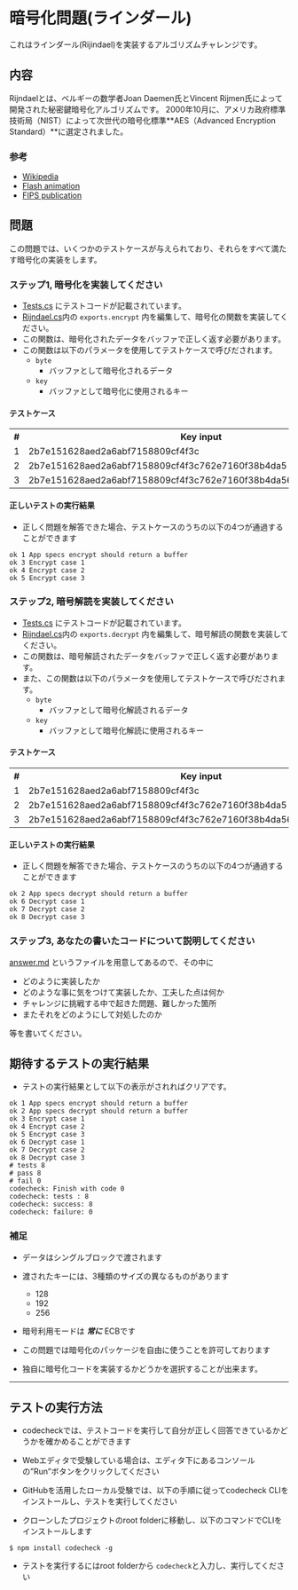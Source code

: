 # 暗号化問題(ラインダール)
これはラインダール(Rijindael)を実装するアルゴリズムチャレンジです。  

## 内容
Rijndaelとは、ベルギーの数学者Joan Daemen氏とVincent Rijmen氏によって開発された秘密鍵暗号化アルゴリズムです。
2000年10月に、アメリカ政府標準技術局（NIST）によって次世代の暗号化標準**AES（Advanced Encryption Standard）**に選定されました。

### 参考
- [Wikipedia](https://en.wikipedia.org/wiki/Advanced_Encryption_Standard)
- [Flash animation](http://www.formaestudio.com/rijndaelinspector/archivos/Rijndael_Animation_v4_eng.swf)
- [FIPS publication](http://csrc.nist.gov/publications/fips/fips197/fips-197.pdf)

## 問題
この問題では、いくつかのテストケースが与えられており、それらをすべて満たす暗号化の実装をします。

### ステップ1, 暗号化を実装してください
- [Tests.cs](Tests.cs) にテストコードが記載されています。
- [Rijndael.cs](Rijndael.cs)内の `exports.encrypt` 内を編集して、暗号化の関数を実装してください。
- この関数は、暗号化されたデータをバッファで正しく返す必要があります。
- この関数は以下のパラメータを使用してテストケースで呼びだされます。
  - `byte`
    - バッファとして暗号化されるデータ
  - `key`
    - バッファとして暗号化に使用されるキー

#### テストケース
<table>
    <tr>
        <th>#</th>
        <th>Key input</th>
        <th>Data input</th>
        <th>Expected output</th>
    </tr>
    <tr>
        <td>1</td>
        <td>2b7e151628aed2a6abf7158809cf4f3c</td>
        <td>3243f6a8885a308d313198a2e0370734</td>
        <td>3925841d02dc09fbdc118597196a0b32</td>
    </tr>
    <tr>
        <td>2</td>
        <td>2b7e151628aed2a6abf7158809cf4f3c762e7160f38b4da5</td>
        <td>3243f6a8885a308d313198a2e0370734</td>
        <td>f9fb29aefc384a250340d833b87ebc00</td>
    </tr>
    <tr>
        <td>3</td>
        <td>2b7e151628aed2a6abf7158809cf4f3c762e7160f38b4da56a784d9045190cfe</td>
        <td>3243f6a8885a308d313198a2e0370734</td>
        <td>1a6e6c2c662e7da6501ffb62bc9e93f3</td>
    </tr>
</table>

#### 正しいテストの実行結果
- 正しく問題を解答できた場合、テストケースのうちの以下の4つが通過することができます
```
ok 1 App specs encrypt should return a buffer
ok 3 Encrypt case 1
ok 4 Encrypt case 2
ok 5 Encrypt case 3
```

### ステップ2, 暗号解読を実装してください
- [Tests.cs](Tests.cs) にテストコードが記載されています。
- [Rijndael.cs](Rijndael.cs)内の `exports.decrypt` 内を編集して、暗号解読の関数を実装してください。
- この関数は、暗号解読されたデータをバッファで正しく返す必要があります。
- また、この関数は以下のパラメータを使用してテストケースで呼びだされます。
  - `byte`
    - バッファとして暗号化解読されるデータ
  - `key`
    - バッファとして暗号化解読に使用されるキー

#### テストケース
<table>
    <tr>
        <th>#</th>
        <th>Key input</th>
        <th>Data input</th>
        <th>Expected output</th>
    </tr>
    <tr>
        <td>1</td>
        <td>2b7e151628aed2a6abf7158809cf4f3c</td>
        <td>3925841d02dc09fbdc118597196a0b32</td>
        <td>3243f6a8885a308d313198a2e0370734</td>
    </tr>
    <tr>
        <td>2</td>
        <td>2b7e151628aed2a6abf7158809cf4f3c762e7160f38b4da5</td>
        <td>f9fb29aefc384a250340d833b87ebc00</td>
        <td>3243f6a8885a308d313198a2e0370734</td>
    </tr>
    <tr>
        <td>3</td>
        <td>2b7e151628aed2a6abf7158809cf4f3c762e7160f38b4da56a784d9045190cfe</td>
        <td>1a6e6c2c662e7da6501ffb62bc9e93f3</td>
        <td>3243f6a8885a308d313198a2e0370734</td>
    </tr>
</table>

#### 正しいテストの実行結果
- 正しく問題を解答できた場合、テストケースのうちの以下の4つが通過することができます
```
ok 2 App specs decrypt should return a buffer
ok 6 Decrypt case 1
ok 7 Decrypt case 2
ok 8 Decrypt case 3
```

### ステップ3, あなたの書いたコードについて説明してください
[answer.md](./answer.md) というファイルを用意してあるので、その中に
- どのように実装したか
- どのような事に気をつけて実装したか、工夫した点は何か
- チャレンジに挑戦する中で起きた問題、難しかった箇所
- またそれをどのようにして対処したのか

等を書いてください。

## 期待するテストの実行結果
- テストの実行結果として以下の表示がされればクリアです。

```
ok 1 App specs encrypt should return a buffer
ok 2 App specs decrypt should return a buffer
ok 3 Encrypt case 1
ok 4 Encrypt case 2
ok 5 Encrypt case 3
ok 6 Decrypt case 1
ok 7 Decrypt case 2
ok 8 Decrypt case 3
# tests 8
# pass 8
# fail 0
codecheck: Finish with code 0
codecheck: tests : 8
codecheck: success: 8
codecheck: failure: 0
```

### 補足
- データはシングルブロックで渡されます
- 渡されたキーには、3種類のサイズの異なるものがあります
    - 128 
    - 192 
    - 256

- 暗号利用モードは ***常に*** ECBです
- この問題では暗号化のパッケージを自由に使うことを許可しております
- 独自に暗号化コードを実装するかどうかを選択することが出来ます。

---
## テストの実行方法
- codecheckでは、テストコードを実行して自分が正しく回答できているかどうかを確かめることができます
- Webエディタで受験している場合は、エディタ下にあるコンソールの”Run”ボタンをクリックしてください
- GitHubを活用したローカル受験では、以下の手順に従ってcodecheck CLIをインストールし、テストを実行してください

- クローンしたプロジェクトのroot folderに移動し、以下のコマンドでCLIをインストールします
```
$ npm install codecheck -g
```

- テストを実行するにはroot folderから `codecheck`と入力し、実行してください
